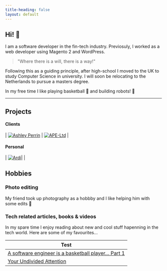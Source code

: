 ```yaml
---
title-heading: false
layout: default
---
```


## Hi! 👋

I am a software developer in the fin-tech industry.
Previosuly, I worked as a web developer using Magento 2 and WordPress.

> "Where there is a will, there is a way!"

Following this as a guiding principle, after high-school I moved to the UK to 
study Computer Science in university. I will soon be relocating to the Netherlands
to pursue a masters degree. 

In my free time I like playing basketball 🏀  and building robots!  🤖

* * *

## Projects

#### Clients

| [![Ashley Perrin](https://joanatrashlieva.github.io/assets/work/ashleyperrin.co.uk.png)](https://www.ashleyperrin.co.uk)  | [![APE-Ltd](https://joanatrashlieva.github.io/assets/work/ape-ltd.co.uk.png)](https://www.ape-ltd.co.uk)         |

#### Personal

| [![Ardi](https://joanatrashlieva.github.io/assets/work/arduino-car.jpg)](https://github.com/JoanaTrashlieva/robot-car)| |

## Hobbies

### Photo editing
My friend took up photography as a hobbby and I like helping him with some edits  👀  

<script src="https://code.jquery.com/jquery-3.2.1.min.js"></script>
<script type="text/javascript" src="assets/results.json"></script>

<link rel="stylesheet" type="text/css" href="https://cdn.datatables.net/1.10.23/css/jquery.dataTables.css">
<script type="text/javascript" charset="utf8" src="https://cdn.datatables.net/1.10.23/js/jquery.dataTables.js"></script>

<link rel="stylesheet" href="assets/css/magnific-popup.css">
<script src="assets/js/magnific-popup.js"></script>

<script src='assets/js/json.js'></script>

<div class='instagram-carousel'></div>

### Tech related articles, books & videos
In my spare time I enjoy reading about new and cool stuff hapenning in the tech world. Here are some of my favourites...

<!-- article, book & video -->
<div class='sources'>
    <table id="articles" class="display" >
        <thead>
            <tr>
                <th>Test</th>
            </tr>
        </thead>
        <tbody>
            <tr>
                <td><a href="https://medium.com/@pkontogiannis/software-engineers-playing-basketball-fa50e460a800">A software engineer is a basketball player… Part 1</a></td>
            </tr>
            <tr>
                <td><a href="https://www.humanetech.com/podcast">Your Undivided Attention</a></td>
            </tr>
        </tbody>
    </table>
</div>